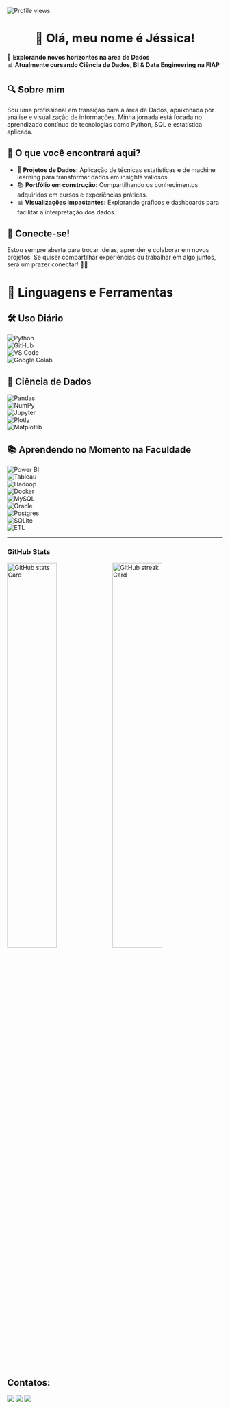 
![Profile views](https://komarev.com/ghpvc/?username=jessystem&label=Profile%20views&color=0e75b6&style=flat)

<div id="toc">
  <ul align="center" style="list-style: none">
    <summary>
      <h1>
        👋 Olá, meu nome é Jéssica!
      </h1>
    </summary>
  </ul>
</div>



🚀 **Explorando novos horizontes na área de Dados**  
📊 **Atualmente cursando Ciência de Dados, BI & Data Engineering na FIAP**  

## 🔍 Sobre mim  
Sou uma profissional em transição para a área de Dados, apaixonada por análise e visualização de informações. Minha jornada está focada no aprendizado contínuo de tecnologias como Python, SQL e estatística aplicada.  

## 📌 O que você encontrará aqui?  
- 📂 **Projetos de Dados:** Aplicação de técnicas estatísticas e de machine learning para transformar dados em insights valiosos.  
- 📚 **Portfólio em construção:** Compartilhando os conhecimentos adquiridos em cursos e experiências práticas.  
- 📊 **Visualizações impactantes:** Explorando gráficos e dashboards para facilitar a interpretação dos dados.  



## 🤝 Conecte-se!  
Estou sempre aberta para trocar ideias, aprender e colaborar em novos projetos. Se quiser compartilhar experiências ou trabalhar em algo juntos, será um prazer conectar! 🚀😊  

# 🚀 Linguagens e Ferramentas  

## 🛠️ Uso Diário  
![Python](https://img.shields.io/badge/Python-3.8+-blue?logo=python&logoColor=white)  
![GitHub](https://img.shields.io/badge/GitHub-Code%20Management-black?logo=github)  
![VS Code](https://img.shields.io/badge/VS%20Code-IDE-blue?logo=visualstudiocode)  
![Google Colab](https://img.shields.io/badge/Google%20Colab-Cloud%20IDE-orange?logo=googlecolab)  

## 🎲 Ciência de Dados  
![Pandas](https://img.shields.io/badge/Pandas-Data%20Analysis-purple?logo=pandas)  
![NumPy](https://img.shields.io/badge/NumPy-Numerical%20Computing-blue?logo=numpy)  
![Jupyter](https://img.shields.io/badge/Jupyter-Interactive%20Notebooks-orange?logo=jupyter)  
![Plotly](https://img.shields.io/badge/Plotly-Data%20Visualization-darkblue?logo=plotly)  
![Matplotlib](https://img.shields.io/badge/Matplotlib-Visualization-yellow?logo=python)  

## 📚 Aprendendo no Momento na Faculdade  
![Power BI](https://img.shields.io/badge/Power%20BI-Data%20Visualization-yellow?logo=powerbi)  
![Tableau](https://img.shields.io/badge/Tableau-Business%20Analytics-orange?logo=tableau)  
![Hadoop](https://img.shields.io/badge/Hadoop-Big%20Data-darkblue?logo=apachehadoop)  
![Docker](https://img.shields.io/badge/Docker-Containerization-blue?logo=docker)  
![MySQL](https://img.shields.io/badge/MySQL-Database-orange?logo=mysql)  
![Oracle](https://img.shields.io/badge/Oracle-Database-red?logo=oracle)  
![Postgres](https://img.shields.io/badge/PostgreSQL-Database-blue?logo=postgresql)  
![SQLite](https://img.shields.io/badge/SQLite-Lightweight%20Database-lightblue?logo=sqlite)  
![ETL](https://img.shields.io/badge/ETL-Data%20Processing-green?logo=data)  

---


**<h3 align="left">GitHub Stats</h3>**

<p align="left">
  <img width="48%" src="https://github-readme-stats.vercel.app/api?username=jessystem&theme=react&hide_title=false&hide_rank=false&show_icons=false&include_all_commits=false&count_private=true&line_height=23" alt="GitHub stats Card" />
  <img width="48%" src="https://streak-stats.demolab.com/?user=jessystem&theme=react&hide_border=false&date_format=M+j%5B%2C+Y%5D&mode=daily&hide_total_contributions=false&hide_current_streak=false&hide_longest_streak=false&card_height=200" alt="GitHub streak Card" />
</p>


## Contatos:

<div>
<a href="https://instagram.com/_jessystem target="_blank"><img loading="lazy" src="https://img.shields.io/badge/-Instagram-%23E4405F?style=for-the-badge&logo=instagram&logoColor=white" target="_blank"></a>
<a href = "mailto:jessysiqueirag@gmail.com"><img loading="lazy" src="https://img.shields.io/badge/Gmail-D14836?style=for-the-badge&logo=gmail&logoColor=white" target="_blank"></a>
<a href="https://www.linkedin.com/in/jssicagamboa/" target="_blank"><img loading="lazy" src="https://img.shields.io/badge/-LinkedIn-%230077B5?style=for-the-badge&logo=linkedin&logoColor=white" target="_blank"></a>   
</div>

